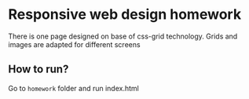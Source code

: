 # Responsive web design homework

There is one page designed on base of css-grid technology. Grids and images are adapted for different screens

## How to run? 

Go to `homework` folder and run index.html 